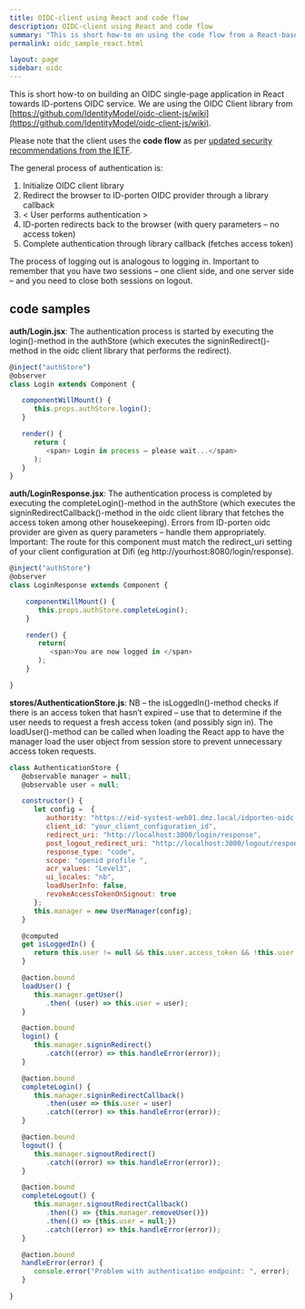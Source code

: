 ```yaml
---
title: OIDC-client using React and code flow
description: OIDC-client using React and code flow
summary: "This is short how-to on using the code flow from a React-based javascript OIDC-client."
permalink: oidc_sample_react.html

layout: page
sidebar: oidc
---
```



This is short how-to on building an OIDC single-page application in React towards   ID-portens OIDC service. We are using the OIDC Client library from [https://github.com/IdentityModel/oidc-client-js/wiki](https://github.com/IdentityModel/oidc-client-js/wiki).

Please note that the client uses the **code flow** as per [updated security recommendations from the IETF](https://tools.ietf.org/html/draft-ietf-oauth-browser-based-apps-00#section-4).


The general process of authentication is:
1.	Initialize OIDC client library
2.	Redirect the browser to ID-porten OIDC provider through a library callback
3.	< User performs authentication >
4.	ID-porten redirects back to the browser (with query parameters – no access token)
5.	Complete authentication through library callback (fetches access token)

The process of logging out is analogous to logging in. Important to remember that you have two sessions – one client side, and one server side – and you need to close both sessions on logout.

## code samples


**auth/Login.jsx**: The authentication process is started by executing the login()-method in the authStore (which executes the signinRedirect()-method in the oidc client library that performs the redirect).

```js
@inject("authStore")
@observer
class Login extends Component {

   componentWillMount() {
      this.props.authStore.login();
   }

   render() {
      return (
         <span> Login in process – please wait...</span>
      );
   }
}
```


**auth/LoginResponse.jsx**: The authentication process is completed by executing the completeLogin()-method in the authStore (which executes the signinRedirectCallback()-method in the oidc client library that fetches the access token among other housekeeping). Errors from ID-porten oidc provider are given as query parameters – handle them appropriately. Important: The route for this component must match the redirect_uri setting of your client configuration at Difi (eg http://yourhost:8080/login/response).
```js
@inject("authStore")
@observer
class LoginResponse extends Component {

    componentWillMount() {
       this.props.authStore.completeLogin();
    }

    render() {
       return(
          <span>You are now logged in </span>
       );
    }

}
```

**stores/AuthenticationStore.js**: NB – the isLoggedIn()-method checks if there is an access token that hasn’t expired – use that to determine if the user needs to request a fresh access token (and possibly sign in). The loadUser()-method can be called when loading the React app to have the manager load the user object from session store to prevent unnecessary access token requests.

```js
class AuthenticationStore {
   @observable manager = null;
   @observable user = null;

   constructor() {
      let config =  {
         authority: "https://eid-systest-web01.dmz.local/idporten-oidc-provider",
         client_id: "your_client_configuration_id",
         redirect_uri: "http://localhost:3000/login/response",
         post_logout_redirect_uri: "http://localhost:3000/logout/response",
         response_type: "code",
         scope: "openid profile ",
         acr_values: "Level3",
         ui_locales: "nb",
         loadUserInfo: false,
         revokeAccessTokenOnSignout: true
      };
      this.manager = new UserManager(config);
   }

   @computed
   get isLoggedIn() {
      return this.user != null && this.user.access_token && !this.user.expired;
   }

   @action.bound
   loadUser() {
      this.manager.getUser()
         .then( (user) => this.user = user);
   }

   @action.bound
   login() {
      this.manager.signinRedirect()
         .catch((error) => this.handleError(error));
   }

   @action.bound
   completeLogin() {
      this.manager.signinRedirectCallback()
         .then(user => this.user = user)
         .catch((error) => this.handleError(error));
   }

   @action.bound
   logout() {
      this.manager.signoutRedirect()
         .catch((error) => this.handleError(error));
   }

   @action.bound
   completeLogout() {
      this.manager.signoutRedirectCallback()
         .then(() => {this.manager.removeUser()})
         .then(() => {this.user = null;})
         .catch((error) => this.handleError(error));
   }

   @action.bound
   handleError(error) {
      console.error("Problem with authentication endpoint: ", error);
   }

}
```
